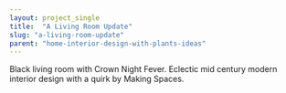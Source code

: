 ```yaml
---
layout: project_single
title:  "A Living Room Update"
slug: "a-living-room-update"
parent: "home-interior-design-with-plants-ideas"
---
```

Black living room with Crown Night Fever.  Eclectic mid century modern interior design with a quirk by Making Spaces.